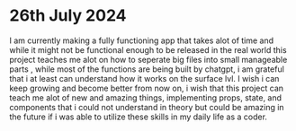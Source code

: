 # 26th July 2024
I am currently making a fully functioning app that takes alot of time
and while it might not be functional enough to be released in the real world
this project teaches me alot on how to seperate big files into small manageable parts
, while most of the functions are being built by chatgpt, i am grateful that i at least can understand
how it works on the surface lvl. I wish i can keep growing and become better from now on, i wish that this project can teach me alot of new and amazing things, implementing props, state, and components that i could not understand in theory but could be amazing in the future if i was able to utilize these skills in my daily life as a coder. 